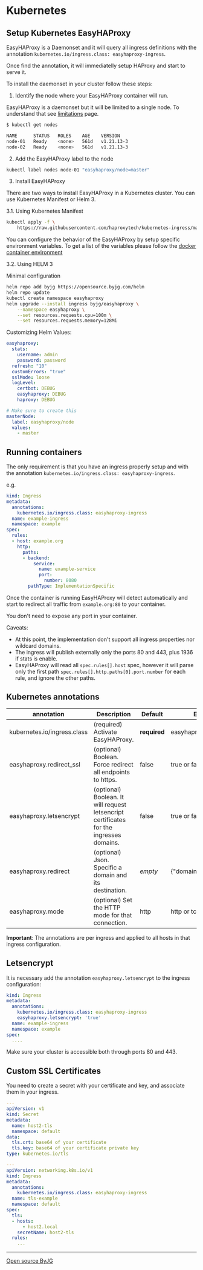 # Kubernetes

## Setup Kubernetes EasyHAProxy

EasyHAProxy is a Daemonset and it will query all ingress definitions with the annotation `kubernetes.io/ingress.class: easyhaproxy-ingress`.

Once find the annotation, it will immediatelly setup HAProxy and start to serve it.

To install the daemonset in your cluster follow these steps:

1. Identify the node where your EasyHAProxy container will run.

EasyHAProxy is a daemonset but it will be limited to a single node. To understand that see [limitations](limitations.md) page.

```bash
$ kubectl get nodes

NAME      STATUS   ROLES    AGE    VERSION
node-01   Ready    <none>   561d   v1.21.13-3
node-02   Ready    <none>   561d   v1.21.13-3
```

2. Add the EasyHAProxy label to the node

```bash
kubectl label nodes node-01 "easyhaproxy/node=master"
```

3. Install EasyHAProxy

There are two ways to install EasyHAProxy in a Kubernetes cluster. You can use Kubernetes Manifest or Helm 3.

3.1. Using Kubernetes Manifest

```bash
kubectl apply -f \
    https://raw.githubusercontent.com/haproxytech/kubernetes-ingress/master/deploy/haproxy-ingress-daemonset.yaml
```

You can configure the behavior of the EasyHAProxy by setup specific environment variables. To get a list of the variables please follow the [docker container environment](docker-environment.md)

3.2. Using HELM 3

Minimal configuration

```bash
helm repo add byjg https://opensource.byjg.com/helm
helm repo update
kubectl create namespace easyhaproxy
helm upgrade --install ingress byjg/easyhaproxy \
    --namespace easyhaproxy \
    --set resources.requests.cpu=100m \
    --set resources.requests.memory=128Mi
```

Customizing Helm Values:

```yaml
easyhaproxy:
  stats:
    username: admin
    password: password
  refresh: "10"
  customErrors: "true"
  sslMode: loose
  logLevel:
    certbot: DEBUG
    easyhaproxy: DEBUG
    haproxy: DEBUG

# Make sure to create this
masterNode:
  label: easyhaproxy/node
  values: 
    - master
```

## Running containers

The only requirement is that you have an ingress properly setup and with the annotation `kubernetes.io/ingress.class: easyhaproxy-ingress`.

e.g.

```yaml
kind: Ingress
metadata:
  annotations:
    kubernetes.io/ingress.class: easyhaproxy-ingress
  name: example-ingress
  namespace: example
spec:
  rules:
  - host: example.org
    http:
      paths:
      - backend:
          service:
            name: example-service
            port:
              number: 8080
        pathType: ImplementationSpecific
```

Once the container is running EasyHAProxy will detect automatically and start to redirect all traffic from `example.org:80` to your container.

You don't need to expose any port in your container.

Caveats:

- At this point, the implementation don't support all ingress properties nor wildcard domains.
- The ingress will publish externally only the ports 80 and 443, plus 1936 if stats is enable.
- EasyHAProxy will read all `spec.rules[].host` spec, however it will parse only the first path `spec.rules[].http.paths[0].port.number` for each rule, and ignore the other paths.

## Kubernetes annotations

| annotation                  | Description                                                                             | Default      | Example      |
|-----------------------------|-----------------------------------------------------------------------------------------|--------------|--------------|
| kubernetes.io/ingress.class | (required) Activate EasyHAProxy.                                                        | **required** | easyhaproxy-ingress
| easyhaproxy.redirect_ssl    | (optional) Boolean. Force redirect all endpoints to https.                              | false        | true or false
| easyhaproxy.letsencrypt     | (optional) Boolean. It will request letsencript certificates for the ingresses domains. | false        | true or false
| easyhaproxy.redirect        | (optional) Json. Specific a domain and its destination.                                 | *empty*      | {"domain":"redirect_url"}
| easyhaproxy.mode            | (optional) Set the HTTP mode for that connection.                                       | http         | http or tcp

**Important**: The annotations are per ingress and applied to all hosts in that ingress configuration.

## Letsencrypt

It is necessary add the annotation `easyhaproxy.letsencrypt` to the ingress configuration:

```yaml
kind: Ingress
metadata:
  annotations:
    kubernetes.io/ingress.class: easyhaproxy-ingress
    easyhaproxy.letsencrypt: 'true'
  name: example-ingress
  namespace: example
spec:
  ....
```

Make sure your cluster is accessible both through ports 80 and 443.

## Custom SSL Certificates

You need to create a secret with your certificate and key, and associate them in your ingress.

```yaml
---
apiVersion: v1
kind: Secret
metadata:
  name: host2-tls
  namespace: default
data:
  tls.crt: base64 of your certificate
  tls.key: base64 of your certificate private key
type: kubernetes.io/tls

---
apiVersion: networking.k8s.io/v1
kind: Ingress
metadata:
  annotations:
    kubernetes.io/ingress.class: easyhaproxy-ingress
  name: tls-example
  namespace: default
spec:
  tls:
  - hosts:
      - host2.local
    secretName: host2-tls
  rules:
    ...
```




----
[Open source ByJG](http://opensource.byjg.com)
